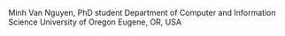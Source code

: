 Minh Van Nguyen, PhD student
Department of Computer and Information Science
University of Oregon
Eugene, OR, USA
